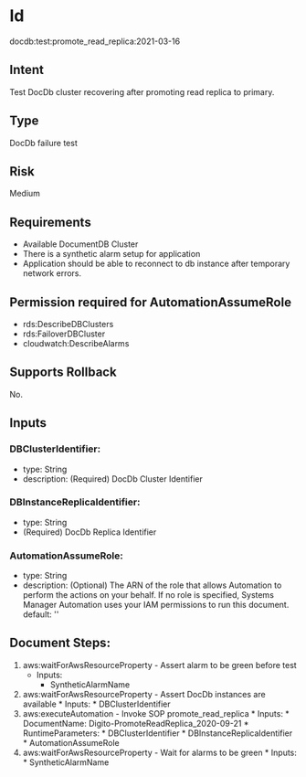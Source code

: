 # Id
docdb:test:promote_read_replica:2021-03-16

## Intent
Test DocDb cluster recovering after promoting read replica to primary.

## Type
DocDb failure test

## Risk
Medium

## Requirements
* Available DocumentDB Cluster
* There is a synthetic alarm setup for application
* Application should be able to reconnect to db instance after temporary network errors.

## Permission required for AutomationAssumeRole
* rds:DescribeDBClusters
* rds:FailoverDBCluster
* cloudwatch:DescribeAlarms

## Supports Rollback
No.

## Inputs

### DBClusterIdentifier:
* type: String
* description: (Required) DocDb Cluster Identifier
### DBInstanceReplicaIdentifier:
* type: String
* (Required) DocDb Replica Identifier
### AutomationAssumeRole:
* type: String
* description:
  (Optional) The ARN of the role that allows Automation to perform
  the actions on your behalf. If no role is specified, Systems Manager Automation
  uses your IAM permissions to run this document.
  default: ''

## Document Steps:
1. aws:waitForAwsResourceProperty - Assert alarm to be green before test
   * Inputs:
        * SyntheticAlarmName
2. aws:waitForAwsResourceProperty - Assert DocDb instances are available
        * Inputs:
            * DBClusterIdentifier
3. aws:executeAutomation - Invoke SOP promote_read_replica
        * Inputs:
            * DocumentName: Digito-PromoteReadReplica_2020-09-21
            * RuntimeParameters:
                * DBClusterIdentifier
                * DBInstanceReplicaIdentifier
                * AutomationAssumeRole
4. aws:waitForAwsResourceProperty - Wait for alarms to be green
        * Inputs:
            * SyntheticAlarmName
